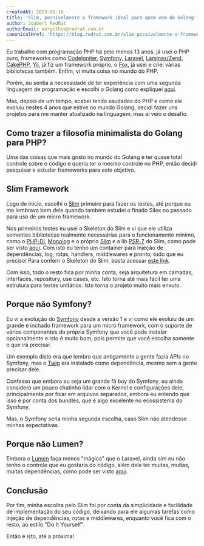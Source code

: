 ```yaml
---
createdAt: 2023-01-16
title: 'Slim, possivelmente o framework ideal para quem vem do Golang'
author: Joubert RedRat
authorEmail: eu+github@redrat.com.br
canonicalHref: 'https://blog.redrat.com.br/slim-possivelmente-o-framework-ideal-para-quem-vem-do-golang'
---
```


Eu trabalho com programação PHP há pelo menos 13 anos, já usei o PHP puro, frameworks como [CodeIgniter](https://codeigniter.com/), [Symfony](https://symfony.com/), [Laravel](https://laravel.com/), [Laminas/Zend](https://getlaminas.org/), [CakePHP](https://cakephp.org/), [Yii](https://www.yiiframework.com/), já fiz um framework próprio, o [Fox](https://github.com/joubertredrat/fox), já usei e criei várias bibliotecas também. Enfim, vi muita coisa no mundo do PHP.

Porém, eu sentia a necessidade de ter experiência com uma segunda linguagem de programação e escolhi o Golang como expliquei [aqui](https://dev.to/joubertredrat/porque-escolhi-o-golang-como-segunda-linguagem-5b8a).

Mas, depois de um tempo, acabei tendo saudades do PHP e como ele evoluiu nestes 4 anos que estive no mundo Golang, decidi fazer uns projetos para me manter atualizado na linguagem, mas aí veio o desafio.

## Como trazer a filosofia minimalista do Golang para PHP?

Uma das coisas que mais gosto no mundo do Golang é ter quase total controle sobre o código e queria ter o mesmo controle no PHP, então decidi pesquisar e estudar frameworks para este objetivo.

## Slim Framework

Logo de início, escolhi o [Slim](https://www.slimframework.com/) primeiro para fazer os testes, até porque eu me lembrava bem dele quando também estudei o finado Silex no passado para uso de um micro framework.

Nos primeiros testes eu usei o Skeleton do Slim e vi que ele utiliza somentes bibliotecas realmente necessárias para o funcionamento mínimo, como o [PHP-DI](https://github.com/PHP-DI/PHP-DI), [Monolog](https://github.com/Seldaek/monolog) e o próprio [Slim](https://github.com/slimphp/Slim) e a lib [PSR-7](https://github.com/slimphp/Slim-Psr7) do Slim, como pode ser visto [aqui](https://github.com/slimphp/Slim-Skeleton/blob/master/composer.json#L24). Com isto eu tenho um container para injeção de dependências, log, rotas, handlers, middlewares e pronto, tudo que eu preciso! Para conferir o Skeleton do Slim, basta acessar [este link](https://github.com/slimphp/Slim-Skeleton).

Com isso, todo o resto fica por minha conta, seja arquitetura em camadas, interfaces, repository, use cases, etc. Isto torna até mais fácil ter uma estrutura para testes unitários. Isto torna o projeto muito mais enxuto.

## Porque não Symfony?

Eu vi a evolução do [Symfony](https://symfony.com/) desde a versão 1 e vi como ele evoluiu de um grande e inchado framework para um micro framework, com o suporte de vários componentes da própria Symfony que você pode instalar opcionalmente e isto é muito bom, pois permite que você escolha somente o que irá precisar.

Um exemplo disto era que lembro que antigamente a gente fazia APIs no Symfony, mas o [Twig](https://twig.symfony.com/) era instalado como dependência, mesmo sem a gente precisar dele.

Confesso que embora eu seja um grande fã boy do Symfony, eu ainda considero um pouco chatinho lidar com o Kernel e configurações dele, principalmente por ficar em arquivos separados, embora eu entendo que isso é por conta dos bundles, que é algo excelente no ecossistema do Symfony.

Mas, o Symfony seria minha segunda escolha, caso Slim não atendesse minhas expectativas.

## Porque não Lumen?

Embora o [Lumen](https://lumen.laravel.com/) faça menos "mágica" que o Laravel, ainda sim eu não tenho o controle que eu gostaria do código, além dele ter muitas, muitas, muitas dependências, como pode ser visto [aqui](https://github.com/laravel/lumen-framework/blob/9.x/composer.json#L17).

## Conclusão

Por fim, minha escolha pelo Slim foi por conta da simplicidade e facilidade de implementação do seu código, deixando para ele algumas tarefas como injeção de dependências, rotas e middlewares, enquanto você fica com o resto, ao estilo "Do It Yourself".

Então é isto, até a próxima!
